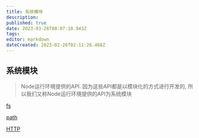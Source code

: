 ```yaml
---
title: 系统模块
description: 
published: true
date: 2023-03-26T08:07:18.943Z
tags: 
editor: markdown
dateCreated: 2023-02-26T02:11:26.468Z
---
```


## 系统模块

> Node运行环境提供的API. 因为这些API都是以模块化的方式进行开发的, 所以我们又称Node运行环境提供的API为系统模块

[fs](https://www.notion.so/fs-90e4a3e01c5b4974859e1c343234db4e)

[path](https://www.notion.so/path-dbe68a3bc2764d4e9b8caf20f4ab2cb8)

[HTTP](https://www.notion.so/HTTP-1d47c715605e451f82f47ce4ac5ccf84)